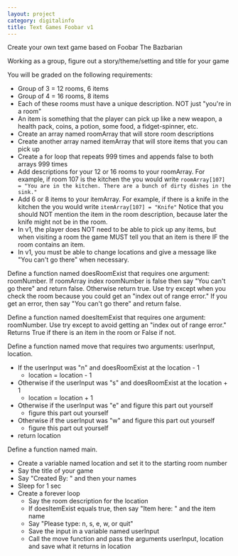 ```yaml
---
layout: project
category: digitalinfo
title: Text Games Foobar v1
---
```


Create your own text game based on Foobar The Bazbarian

Working as a group, figure out a story/theme/setting and title for your game

You will be graded on the following requirements:
* Group of 3 = 12 rooms, 6 items
* Group of 4 = 16 rooms, 8 items
* Each of these rooms must have a unique description. NOT just "you're in a room"
* An item is something that the player can pick up like a new weapon, a health pack, coins, a potion, some food, a fidget-spinner, etc.
* Create an array named roomArray that will store room descriptions
* Create another array named itemArray that will store items that you can pick up
* Create a for loop that repeats 999 times and appends false to both arrays 999 times
* Add descriptions for your 12 or 16 rooms to your roomArray. For example, if room 107 is the kitchen the you would write ``` roomArray[107] = "You are in the kitchen. There are a bunch of dirty dishes in the sink." ```
* Add 6 or 8 items to your itemArray. For example, if there is a knife in the kitchen the you would write ``` itemArray[107] = "Knife" ``` Notice that you should NOT mention the item in the room description, because later the knife might not be in the room.
* In v1, the player does NOT need to be able to pick up any items, but when visiting a room the game MUST tell you that an item is there IF the room contains an item.
* In v1, you must be able to change locations and give a message like "You can't go there" when necessary.

Define a function named doesRoomExist that requires one argument: roomNumber. If roomArray index roomNumber is false then say "You can't go there" and return false. Otherwise return true. Use try except when you check the room because you could get an "index out of range error." If you get an error, then say "You can't go there" and return false.

Define a function named doesItemExist that requires one argument: roomNumber. Use try except to avoid getting an "index out of range error." Returns True if there is an item in the room or False if not.

Define a function named move that requires two arguments: userInput, location.
  - If the userInput was "n" and doesRoomExist at the location - 1
    - location = location - 1
  - Otherwise if the userInput was "s" and doesRoomExist at the location + 1
    - location = location + 1
  - Otherwise if the userInput was "e" and figure this part out yourself
    - figure this part out yourself
  - Otherwise if the userInput was "w" and figure this part out yourself
    - figure this part out yourself
  - return location

Define a function named main.
  - Create a variable named location and set it to the starting room number
  - Say the title of your game
  - Say "Created By: " and then your names
  - Sleep for 1 sec
  - Create a forever loop
    - Say the room description for the location
    - If doesItemExist equals true, then say "Item here: " and the item name
    - Say "Please type: n, s, e, w, or quit"
    - Save the input in a variable named userInput
    - Call the move function and pass the arguments userInput, location and save what it returns in location
